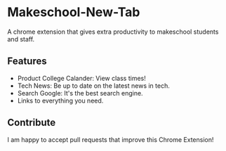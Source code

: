 # Makeschool-New-Tab
A chrome extension that gives extra productivity to makeschool students and staff.

## Features
 - Product College Calander: View class times!
 - Tech News: Be up to date on the latest news in tech.
 - Search Google: It's the best search engine.
 - Links to everything you need.
 
## Contribute
I am happy to accept pull requests that improve this Chrome Extension! 
